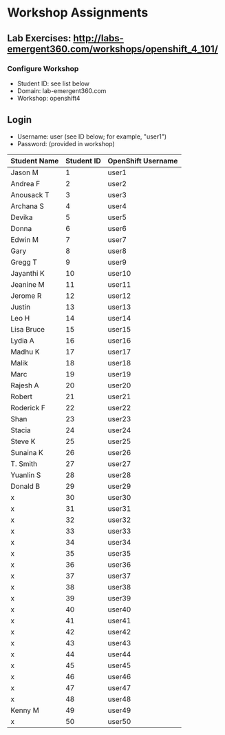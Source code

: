 # Workshop Assignments
## Lab Exercises: http://labs-emergent360.com/workshops/openshift_4_101/
### Configure Workshop
- Student ID: see list below
- Domain: lab-emergent360.com
- Workshop: openshift4

## Login
- Username: user<id> (see ID below; for example, "user1")
- Password: (provided in workshop)

| Student Name | Student ID | OpenShift Username | 
|------------ | ---------------| ---------------|
|	Jason M	|	1	|	user1	|
|	Andrea F	|	2	|	user2	|
|	Anousack T	|	3	|	user3	|
|	Archana S|	4	|	user4	|
|	Devika |	5	|	user5	|
|	Donna |	6	|	user6	|
|	Edwin	M |	7	|	user7	|
|	Gary 	|	8	|	user8	|
|	Gregg T	|	9	|	user9	|
|	Jayanthi K 	|	10	|	user10	|
|	Jeanine M	|	11	|	user11	|
|	Jerome R |	12	|	user12	|
|	Justin |	13	|	user13	|
| Leo H | 14 | user14 |
| Lisa Bruce | 15 | user15 |
| Lydia A | 16 | user16 |
| Madhu K | 17 | user17 |
| Malik | 18 | user18 |  
| Marc | 19 | user19 |  
| Rajesh A | 20 | user20 |  
| Robert | 21 | user21 |
| Roderick F | 22 | user22 |
| Shan | 23 | user23 |
| Stacia | 24 | user24 |
| Steve K | 25 | user25 |
| Sunaina K | 26 | user26 |
| T. Smith | 27 | user27 |
| Yuanlin S | 28 | user28 |
|  Donald B | 29 | user29 |
|  x | 30 | user30 |
|  x | 31 | user31 |
|  x | 32 | user32 |
|  x | 33 | user33 |
|  x | 34 | user34 |
|  x | 35 | user35 |  
|  x | 36 | user36 |
|  x | 37 | user37 |
|  x | 38 | user38 |
|  x | 39 | user39 |
|  x | 40 | user40 |
|  x | 41 | user41 |
|  x | 42 | user42 |
|  x | 43 | user43 |
|  x | 44 | user44 |
|  x | 45 | user45 |
|  x | 46 | user46 |
|  x | 47 | user47 |
|  x | 48 | user48 |
| Kenny M | 49 | user49 |
|  x | 50 | user50 |
